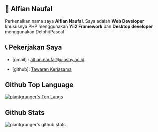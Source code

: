 ## 🧔 Alfian Naufal

Perkenalkan nama saya **Alfian Naufal**. Saya adalah **Web Developer** khususnya PHP menggunakan **Yii2 Framework** dan **Desktop developer** menggunakan Delphi/Pascal



## 📞 Pekerjakan Saya

- [gmail] : [alfian.naufal@uinsby.ac.id](mailto:alfian.naufal@uinsby.ac.id)

- [github]: [Tawaran Kerjasama](https://github.com/piantgrunger/piantgrunger/issues/new)

## Github Top Language
[![piantgrunger's Top Langs](https://github-readme-stats.vercel.app/api/top-langs/?username=piantgrunger)](https://github.com/anuraghazra/github-readme-stats)

## Github Stats
![piantgrunger's github stats](https://github-readme-stats.vercel.app/api?username=piantgrunger&show_icons=true&theme=radical)
